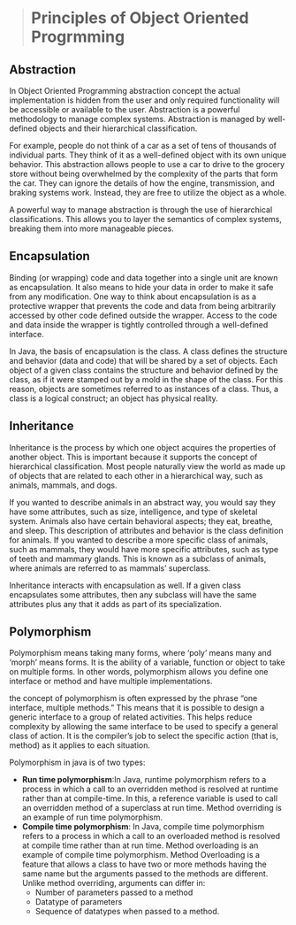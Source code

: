 ># Principles of Object Oriented Progrmming

## Abstraction

In Object Oriented Programming abstraction concept the actual implementation is hidden from the user and only required functionality will be accessible or available to the user. Abstraction is a powerful methodology to manage complex systems. Abstraction is managed by well-defined objects and their hierarchical classification.

For example, people do not think of a car as a set of tens of thousands of individual parts. They think of it as a well-defined object with its own unique behavior. This abstraction allows people to use a car to drive to the grocery store without being overwhelmed by the complexity of the parts that form the car. They can ignore the details of how the engine, transmission, and braking systems work. Instead, they are free to utilize the object as a whole.

A powerful way to manage abstraction is through the use of hierarchical classifications. This allows you to layer the semantics of complex systems, breaking them into more manageable pieces.

## Encapsulation

Binding (or wrapping) code and data together into a single unit are known as encapsulation. It also means to hide your data in order to make it safe from any modification. One way to think about encapsulation is as a protective wrapper that prevents the code and data from being arbitrarily accessed by other code defined outside the wrapper. Access to the code and data inside the wrapper is tightly controlled through a well-defined interface.

In Java, the basis of encapsulation is the class. A class defines the structure and behavior (data and code) that will be shared by a set of objects. Each object of a given class contains the structure and behavior defined by the class, as if it were stamped out by a mold in the shape of the class. For this reason, objects are sometimes referred to as instances of a class. Thus, a class is a logical construct; an object has physical reality.

## Inheritance

Inheritance is the process by which one object acquires the properties of another object. This is important because it supports the concept of hierarchical classification. Most people naturally view the world as made up of objects that are related to each other in a hierarchical way, such as animals, mammals, and dogs.

If you wanted to describe animals in an abstract way, you would say they have some attributes, such as size, intelligence, and type of skeletal system. Animals also have certain behavioral aspects; they eat, breathe, and sleep. This description of attributes and behavior is the class definition for animals. If you wanted to describe a more specific class of animals, such as mammals, they would have more specific attributes, such as type of teeth and mammary glands. This is known as a subclass of animals, where animals are referred to as mammals’ superclass.

Inheritance interacts with encapsulation as well. If a given class encapsulates some attributes, then any subclass will have the same attributes plus any that it adds as part of its specialization. 

## Polymorphism

Polymorphism means taking many forms, where ‘poly’ means many and ‘morph’ means forms. It is the ability of a variable, function or object to take on multiple forms. In other words, polymorphism allows you define one interface or method and have multiple implementations.

the concept of polymorphism is often expressed by the phrase “one interface, multiple methods.” This means that it is possible to design a generic interface to a group of related activities. This helps reduce complexity by allowing the same interface to be used to specify a general class of action. It is the compiler’s job to select the specific action (that is, method) as it applies to each situation.

Polymorphism in java is of two types:

* __Run time polymorphism__:In Java, runtime polymorphism refers to a process in which a call to an overridden method is resolved at runtime rather than at compile-time. In this, a reference variable is used to call an overridden method of a superclass at run time. Method overriding is an example of run time polymorphism.
* __Compile time polymorphism__: In Java, compile time polymorphism refers to a process in which a call to an overloaded method is resolved at compile time rather than at run time. Method overloading is an example of compile time polymorphism. Method Overloading is a feature that allows a class to have two or more methods having the same name but the arguments passed to the methods are different. Unlike method overriding, arguments can differ in:
  * Number of parameters passed to a method
  * Datatype of parameters
  * Sequence of datatypes when passed to a method.

